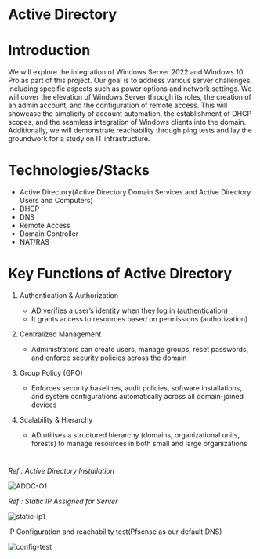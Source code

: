# Active Directory

# Introduction

We will explore the integration of Windows Server 2022 and Windows 10 Pro as part of this project. Our goal is to address various server challenges, including specific aspects such as power options and network settings. We will cover the elevation of Windows Server through its roles, the creation of an admin account, and the configuration of remote access. This will showcase the simplicity of account automation, the establishment of DHCP scopes, and the seamless integration of Windows clients into the domain. Additionally, we will demonstrate reachability through ping tests and lay the groundwork for a study on IT infrastructure. 
#

# Technologies/Stacks
- Active Directory(Active Directory Domain Services and Active Directory Users and Computers)
- DHCP
- DNS
- Remote Access
- Domain Controller
- NAT/RAS
#

# Key Functions of Active Directory

1. Authentication & Authorization
   - AD verifies a user’s identity when they log in (authentication)
   - It grants access to resources based on permissions (authorization)

2. Centralized Management
   - Administrators can create users, manage groups, reset passwords, and enforce security policies across the domain

3. Group Policy (GPO)
   - Enforces security baselines, audit policies, software installations, and system configurations automatically across all domain-joined devices

4. Scalability & Hierarchy
   - AD utilises a structured hierarchy (domains, organizational units, forests) to manage resources in both small and large organizations

#

*Ref : Active Directory Installation*

![ADDC-O1](https://github.com/user-attachments/assets/74019068-e734-418e-87d6-42847b4fb0d6)

*Ref : Static IP Assigned for Server*

![static-ip1](https://github.com/user-attachments/assets/5a1edbc3-e605-4eec-8675-338f28ee7c37)

IP Configuration and reachability test(Pfsense as our default DNS)

![config-test](https://github.com/user-attachments/assets/9b578642-bb97-4e65-be17-81d5ff2bec14)
